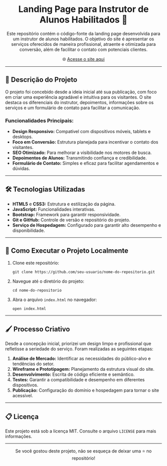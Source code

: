 <h1 align="center">Landing Page para Instrutor de Alunos Habilitados 🚗</h1>

<p align="center">
  Este repositório contém o código-fonte da landing page desenvolvida para um instrutor de alunos habilitados. O objetivo do site é apresentar os serviços oferecidos de maneira profissional, atraente e otimizada para conversão, além de facilitar o contato com potenciais clientes.
</p>

<p align="center">
  🌐 <a href="https://dirijabh.com.br" target="blank" rel="noopener noreferrer">Acesse o site aqui</a>
</p>

---

<h2>📝 Descrição do Projeto</h2>

<p>
  O projeto foi concebido desde a ideia inicial até sua publicação, com foco em criar uma experiência agradável e intuitiva para os visitantes. O site destaca os diferenciais do instrutor, depoimentos, informações sobre os serviços e um formulário de contato para facilitar a comunicação.
</p>

<h3>Funcionalidades Principais:</h3>
<ul>
  <li><strong>Design Responsivo:</strong> Compatível com dispositivos móveis, tablets e desktops.</li>
  <li><strong>Foco em Conversão:</strong> Estrutura planejada para incentivar o contato dos visitantes.</li>
  <li><strong>SEO Otimizado:</strong> Para melhorar a visibilidade nos motores de busca.</li>
  <li><strong>Depoimentos de Alunos:</strong> Transmitindo confiança e credibilidade.</li>
  <li><strong>Formulário de Contato:</strong> Simples e eficaz para facilitar agendamentos e dúvidas.</li>
</ul>

---

<h2>🛠️ Tecnologias Utilizadas</h2>
<ul>
  <li><strong>HTML5</strong> e <strong>CSS3:</strong> Estrutura e estilização da página.</li>
  <li><strong>JavaScript:</strong> Funcionalidades interativas.</li>
  <li><strong>Bootstrap:</strong> Framework para garantir responsividade.</li>
  <li><strong>Git e GitHub:</strong> Controle de versão e repositório do projeto.</li>
  <li><strong>Serviço de Hospedagem:</strong> Configurado para garantir alto desempenho e disponibilidade.</li>
</ul>

---

<h2>🚀 Como Executar o Projeto Localmente</h2>
<ol>
  <li>Clone este repositório:</li>
  <pre><code>git clone https://github.com/seu-usuario/nome-do-repositorio.git</code></pre>
  
  <li>Navegue até o diretório do projeto:</li>
  <pre><code>cd nome-do-repositorio</code></pre>
  
  <li>Abra o arquivo <code>index.html</code> no navegador:</li>
  <pre><code>open index.html</code></pre>
</ol>

---

<h2>🖌️ Processo Criativo</h2>
<p>
  Desde a concepção inicial, priorizei um design limpo e profissional que refletisse a seriedade do serviço. Foram realizadas as seguintes etapas:
</p>
<ol>
  <li><strong>Análise de Mercado:</strong> Identificar as necessidades do público-alvo e tendências do setor.</li>
  <li><strong>Wireframe e Prototipagem:</strong> Planejamento da estrutura visual do site.</li>
  <li><strong>Desenvolvimento:</strong> Escrita de código eficiente e semântico.</li>
  <li><strong>Testes:</strong> Garantir a compatibilidade e desempenho em diferentes dispositivos.</li>
  <li><strong>Publicação:</strong> Configuração do domínio e hospedagem para tornar o site acessível.</li>
</ol>

---

<h2>📋 Licença</h2>
<p>Este projeto está sob a licença MIT. Consulte o arquivo <code>LICENSE</code> para mais informações.</p>

---

<p align="center">
  Se você gostou deste projeto, não se esqueça de deixar uma ⭐️ no repositório!
</p>
